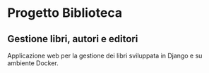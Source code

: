 # Progetto Biblioteca
## Gestione libri, autori e editori

Applicazione web per la gestione dei libri sviluppata in Django e su ambiente Docker.